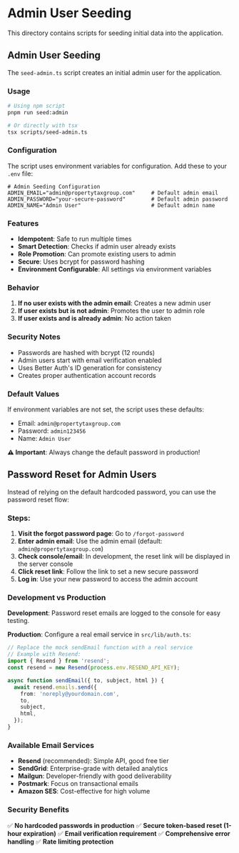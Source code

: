 # Admin User Seeding

This directory contains scripts for seeding initial data into the application.

## Admin User Seeding

The `seed-admin.ts` script creates an initial admin user for the application.

### Usage

```bash
# Using npm script
pnpm run seed:admin

# Or directly with tsx
tsx scripts/seed-admin.ts
```

### Configuration

The script uses environment variables for configuration. Add these to your `.env` file:

```env
# Admin Seeding Configuration
ADMIN_EMAIL="admin@propertytaxgroup.com"     # Default admin email
ADMIN_PASSWORD="your-secure-password"        # Default admin password  
ADMIN_NAME="Admin User"                      # Default admin name
```

### Features

- **Idempotent**: Safe to run multiple times
- **Smart Detection**: Checks if admin user already exists
- **Role Promotion**: Can promote existing users to admin
- **Secure**: Uses bcrypt for password hashing
- **Environment Configurable**: All settings via environment variables

### Behavior

1. **If no user exists with the admin email**: Creates a new admin user
2. **If user exists but is not admin**: Promotes the user to admin role
3. **If user exists and is already admin**: No action taken

### Security Notes

- Passwords are hashed with bcrypt (12 rounds)
- Admin users start with email verification enabled
- Uses Better Auth's ID generation for consistency
- Creates proper authentication account records

### Default Values

If environment variables are not set, the script uses these defaults:

- Email: `admin@propertytaxgroup.com`
- Password: `admin123456` 
- Name: `Admin User`

**⚠️ Important**: Always change the default password in production! 

## Password Reset for Admin Users

Instead of relying on the default hardcoded password, you can use the password reset flow:

### Steps:

1. **Visit the forgot password page**: Go to `/forgot-password`
2. **Enter admin email**: Use the admin email (default: `admin@propertytaxgroup.com`)
3. **Check console/email**: In development, the reset link will be displayed in the server console
4. **Click reset link**: Follow the link to set a new secure password
5. **Log in**: Use your new password to access the admin account

### Development vs Production

**Development**: Password reset emails are logged to the console for easy testing.

**Production**: Configure a real email service in `src/lib/auth.ts`:

```typescript
// Replace the mock sendEmail function with a real service
// Example with Resend:
import { Resend } from 'resend';
const resend = new Resend(process.env.RESEND_API_KEY);

async function sendEmail({ to, subject, html }) {
  await resend.emails.send({
    from: 'noreply@yourdomain.com',
    to,
    subject,
    html,
  });
}
```

### Available Email Services

- **Resend** (recommended): Simple API, good free tier
- **SendGrid**: Enterprise-grade with detailed analytics
- **Mailgun**: Developer-friendly with good deliverability
- **Postmark**: Focus on transactional emails
- **Amazon SES**: Cost-effective for high volume

### Security Benefits

✅ **No hardcoded passwords in production**
✅ **Secure token-based reset (1-hour expiration)**
✅ **Email verification requirement**
✅ **Comprehensive error handling**
✅ **Rate limiting protection** 